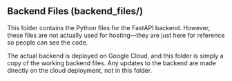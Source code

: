 ## Backend Files (backend_files/)
This folder contains the Python files for the FastAPI backend. However, these files are not actually used for hosting—they are just here for reference so people can see the code.

The actual backend is deployed on Google Cloud, and this folder is simply a copy of the working backend files. Any updates to the backend are made directly on the cloud deployment, not in this folder.
